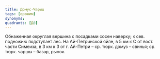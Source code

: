 ```yaml
---
title: Домус-Чарыш
tags: [ороним]
synonyms:
quadrants: [Д8]
---
```


Обнаженная округлая вершина с посадками сосен наверху; к сев. подножию
подступает лес. На Ай-Петринской яйле, в 5 км к С от вост. части Симеиза, в 3 км
к З от г. Ай-Петри – ср. тюрк. домуз – свинья; ср. тюрк. чаршы – базар, рынок.
